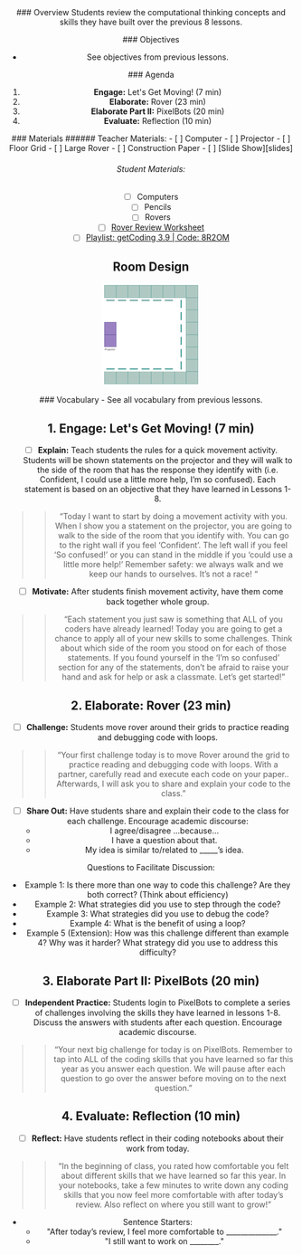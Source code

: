 <header class='header' title='Review ' subtitle='Lesson 09'/>

<notable>
<iconp src='/icons/activity.png'>### Overview</iconp>
Students review the computational thinking concepts and skills they have built over the previous 8 lessons.

<iconp src='/icons/objectives.png'>### Objectives</iconp>
- See objectives from previous lessons.

<iconp src='/icons/agenda.png'>### Agenda</iconp>
1. **Engage:** Let's Get Moving! (7 min)
1. **Elaborate:** Rover (23 min)
1. **Elaborate Part II:** PixelBots (20 min)
1. **Evaluate:** Reflection (10 min)


<note>
<iconp src='/icons/materials.png'>### Materials</iconp>
###### Teacher Materials:
- [ ] Computer
- [ ] Projector
- [ ] Floor Grid
- [ ] Large Rover
- [ ] Construction Paper
- [ ] [Slide Show][slides]

###### Student Materials:
- [ ] Computers
- [ ] Pencils
- [ ] Rovers
- [ ] [Rover Review Worksheet][worksheet]
- [ ] [Playlist: getCoding 3.9 | Code: 8R2OM][playlist]
</note>

## Room Design
![room](/images/layout-online.png)

<note>
<iconp src='/icons/vocab.png'>### Vocabulary</iconp>
- See all vocabulary from previous lessons.
</note>

<pagebreak/>

## 1. Engage: Let's Get Moving! (7 min)
- [ ] **Explain:** Teach students the rules for a quick movement activity. Students will be shown statements on the projector and they will walk to the side of the room that has the response they identify with (i.e. Confident, I could use a little more help, I’m so confused). Each statement is based on an objective that they have learned in Lessons 1-8.
>>“Today I want to start by doing a movement activity with you. When I show you a statement on the projector, you are going to walk to the side of the room that you identify with. You can go to the right wall if you feel ‘Confident’. The left wall if you feel ‘So confused!’ or you can stand in the middle if you ‘could use a little more help!’ Remember safety: we always walk and we keep our hands to ourselves. It’s not a race! “

- [ ] **Motivate:** After students finish movement activity, have them come back together whole group.
>>“Each statement you just saw is something that ALL of you coders have already learned! Today you are going to get a chance to apply all of your new skills to some challenges. Think about which side of the room you stood on for each of those statements. If you found yourself in the ‘I’m so confused’ section for any of the statements, don’t be afraid to raise your hand and ask for help or ask a classmate. Let’s get started!”


## 2. Elaborate: Rover (23 min)
- [ ] **Challenge:** Students move rover around their grids to practice reading and debugging code with loops.
>>“Your first challenge today is to move Rover around the grid to practice reading and debugging code with loops. With a partner, carefully read and execute each code on your paper.. Afterwards, I will ask you to share and explain your code to the class.”

- [ ] **Share Out:** Have students share and explain their code to the class for each challenge. Encourage academic discourse:
  - I agree/disagree ...because…
  - I have a question about that.
  - My idea is similar to/related to  _____’s idea.

<iconp type='question'>Questions to Facilitate Discussion:</iconp>
  - Example 1: Is there more than one way to code this challenge? Are they both correct? (Think about efficiency)
  - Example 2: What strategies did you use to step through the code?
  - Example 3: What strategies did you use to debug the code?
  - Example 4: What is the benefit of using a loop?
  - Example 5 (Extension): How was this challenge different than example 4? Why was it harder? What strategy did you use to address this difficulty?
## 3. Elaborate Part II: PixelBots (20 min)
- [ ] **Independent Practice:** Students login to PixelBots to complete a series of challenges involving the skills they have learned in lessons 1-8. Discuss the answers with students after each question. Encourage academic discourse.
>> “Your next big challenge for today is on PixelBots. Remember to tap into ALL of the coding skills that you have learned so far this year as you answer each question. We will pause after each question to go over the answer before moving on to the next question.”

## 4. Evaluate: Reflection (10 min)
- [ ] **Reflect:** Have students reflect in their coding notebooks about their work from today.
>>“In the beginning of class, you rated how comfortable you felt about different skills that we have learned so far this year. In your notebooks, take a few minutes to write down any coding skills that you now feel more comfortable with after today’s review. Also reflect on where you still want to grow!”

  - Sentence Starters:
    - "After today’s review, I feel more comfortable to ______________."
    - "I still want to work on  ________."


</notable>

[slides]: https://drive.google.com/open?id=1giOni1U3aCiUpmqPtT5mnBEIrf2ddMP-nhxPlKkczwM
[worksheet]: https://drive.google.com/open?id=19hSoJ19WjF9kyBnx8Y_eK-eeFL3ULXjIc3_haWuVGkU
[playlist]: https://www.pixelbots.io/8R2OM
